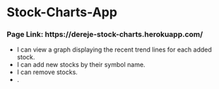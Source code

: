 # Stock-Charts-App
<h3>Page Link: https://dereje-stock-charts.herokuapp.com/</h3>
<ul>
  <li>I can view a graph displaying the recent trend lines for each added stock.</li>
  <li>I can add new stocks by their symbol name.</li>
  <li>I can remove stocks.</li>
  <li>.</li>
</ul>
